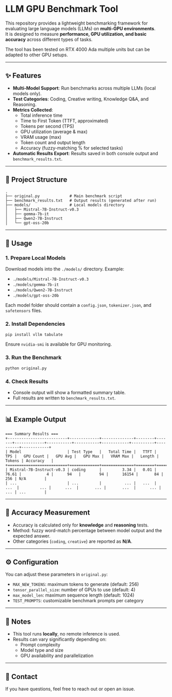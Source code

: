# LLM GPU Benchmark Tool

This repository provides a lightweight benchmarking framework for evaluating large language models (LLMs) on **multi-GPU environments**.  
It is designed to measure **performance, GPU utilization, and basic accuracy** across different types of tasks.  

The tool has been tested on RTX 4000 Ada multiple units but can be adapted to other GPU setups.

---

## ✨ Features

- **Multi-Model Support**: Run benchmarks across multiple LLMs (local models only).  
- **Test Categories**: Coding, Creative writing, Knowledge Q&A, and Reasoning.  
- **Metrics Collected**:
  - Total inference time  
  - Time to First Token (TTFT, approximated)  
  - Tokens per second (TPS)  
  - GPU utilization (average & max)  
  - VRAM usage (max)  
  - Token count and output length  
  - Accuracy (fuzzy-matching % for selected tasks)  
- **Automatic Results Export**: Results saved in both console output and `benchmark_results.txt`.

---

## 📂 Project Structure

```
.
├── original.py             # Main benchmark script
├── benchmark_results.txt   # Output results (generated after run)
├── models/                 # Local models directory
│   ├── Mistral-7B-Instruct-v0.3
│   ├── gemma-7b-it
│   ├── Qwen2-7B-Instruct
│   └── gpt-oss-20b
```

---

## 🚀 Usage

### 1. Prepare Local Models
Download models into the `./models/` directory. Example:
- `./models/Mistral-7B-Instruct-v0.3`
- `./models/gemma-7b-it`
- `./models/Qwen2-7B-Instruct`
- `./models/gpt-oss-20b`

Each model folder should contain a `config.json`, `tokenizer.json`, and `safetensors` files.

### 2. Install Dependencies
```bash
pip install vllm tabulate
```

Ensure `nvidia-smi` is available for GPU monitoring.

### 3. Run the Benchmark
```bash
python original.py
```

### 4. Check Results
- Console output will show a formatted summary table.  
- Full results are written to `benchmark_results.txt`.

---

## 📊 Example Output

```
=== Summary Results ===
+--------------------------+-------------+--------------+--------+-------+-------------+-----------+-----------+------------+----------+----------+------------+
| Model                    | Test Type   |   Total Time |   TTFT |   TPS |   GPU Count |   GPU Avg |   GPU Max |   VRAM Max |   Length |   Tokens | Accuracy   |
+==========================+=============+==============+========+=======+=============+===========+===========+============+==========+==========+============+
| Mistral-7B-Instruct-v0.3 | coding      |         3.34 |   0.01 | 76.61 |           4 |      94   |        94 |      16154 |       84 |      256 | N/A        |
| ...                      | ...         |          ... |   ...  |  ...  |         ... |      ...  |       ... |       ...  |      ... |      ... | ...        |
```

---

## 📐 Accuracy Measurement

- Accuracy is calculated only for **knowledge** and **reasoning** tests.  
- Method: fuzzy word-match percentage between model output and the expected answer.  
- Other categories (`coding`, `creative`) are reported as **N/A**.

---

## ⚙️ Configuration

You can adjust these parameters in `original.py`:
- `MAX_NEW_TOKENS`: maximum tokens to generate (default: 256)  
- `tensor_parallel_size`: number of GPUs to use (default: 4)  
- `max_model_len`: maximum sequence length (default: 1024)  
- `TEST_PROMPTS`: customizable benchmark prompts per category  

---

## 📌 Notes

- This tool runs **locally**, no remote inference is used.  
- Results can vary significantly depending on:
  - Prompt complexity  
  - Model type and size  
  - GPU availability and parallelization  

---

## 📧 Contact

If you have questions, feel free to reach out or open an issue.  
